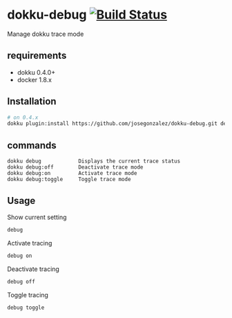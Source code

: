 # dokku-debug [![Build Status](https://img.shields.io/travis/dokku-community/dokku-debug.svg?branch=master "Build Status")](https://travis-ci.org/josegonzalez/dokku-debug)

Manage dokku trace mode

## requirements

- dokku 0.4.0+
- docker 1.8.x

## Installation

```bash
# on 0.4.x
dokku plugin:install https://github.com/josegonzalez/dokku-debug.git debug
```

## commands

```shell
dokku debug            Displays the current trace status
dokku debug:off        Deactivate trace mode
dokku debug:on         Activate trace mode
dokku debug:toggle     Toggle trace mode
```

## Usage

Show current setting

```bash
debug
```

Activate tracing

```bash
debug on
```

Deactivate tracing

```bash
debug off
```

Toggle tracing

```bash
debug toggle
```
